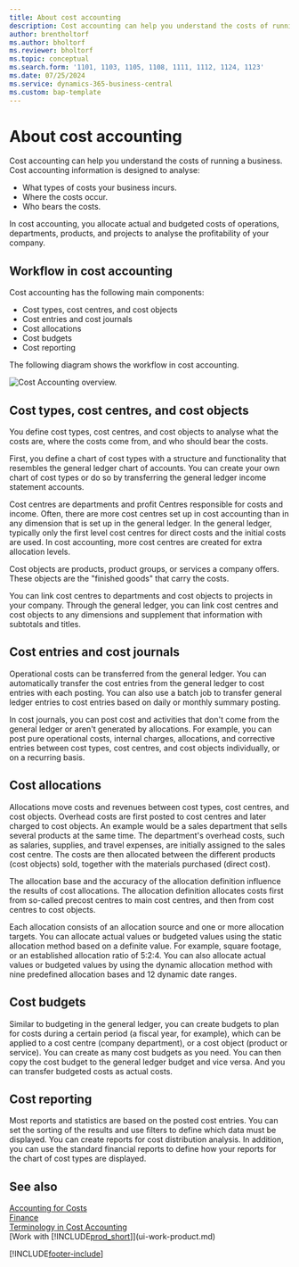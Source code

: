 ```yaml
---
title: About cost accounting
description: Cost accounting can help you understand the costs of running a business. Cost accounting information is designed to analyse various issues.
author: brentholtorf
ms.author: bholtorf
ms.reviewer: bholtorf
ms.topic: conceptual
ms.search.form: '1101, 1103, 1105, 1108, 1111, 1112, 1124, 1123'
ms.date: 07/25/2024
ms.service: dynamics-365-business-central
ms.custom: bap-template
---
```


# <a name="about-cost-accounting"></a>About cost accounting

Cost accounting can help you understand the costs of running a business. Cost accounting information is designed to analyse:  

- What types of costs your business incurs.  
- Where the costs occur.
- Who bears the costs.

In cost accounting, you allocate actual and budgeted costs of operations, departments, products, and projects to analyse the profitability of your company.  

## <a name="workflow-in-cost-accounting"></a>Workflow in cost accounting

Cost accounting has the following main components:  

- Cost types, cost centres, and cost objects  
- Cost entries and cost journals  
- Cost allocations  
- Cost budgets
- Cost reporting  

The following diagram shows the workflow in cost accounting.  

![Cost Accounting overview.](media/costaccountingoverview.png "CostAccountingOverview")  

## <a name="cost-types-cost-centers-and-cost-objects"></a>Cost types, cost centres, and cost objects

You define cost types, cost centres, and cost objects to analyse what the costs are, where the costs come from, and who should bear the costs.  

First, you define a chart of cost types with a structure and functionality that resembles the general ledger chart of accounts. You can create your own chart of cost types or do so by transferring the general ledger income statement accounts.  

Cost centres are departments and profit Centres responsible for costs and income. Often, there are more cost centres set up in cost accounting than in any dimension that is set up in the general ledger. In the general ledger, typically only the first level cost centres for direct costs and the initial costs are used. In cost accounting, more cost centres are created for extra allocation levels.  

Cost objects are products, product groups, or services a company offers. These objects are the "finished goods" that carry the costs.  

You can link cost centres to departments and cost objects to projects in your company. Through the general ledger, you can link cost centres and cost objects to any dimensions and supplement that information with subtotals and titles.  

## <a name="cost-entries-and-cost-journals"></a>Cost entries and cost journals

Operational costs can be transferred from the general ledger. You can automatically transfer the cost entries from the general ledger to cost entries with each posting. You can also use a batch job to transfer general ledger entries to cost entries based on daily or monthly summary posting.  

In cost journals, you can post cost and activities that don't come from the general ledger or aren't generated by allocations. For example, you can post pure operational costs, internal charges, allocations, and corrective entries between cost types, cost centres, and cost objects individually, or on a recurring basis.  

## <a name="cost-allocations"></a>Cost allocations

Allocations move costs and revenues between cost types, cost centres, and cost objects. Overhead costs are first posted to cost centres and later charged to cost objects. An example would be a sales department that sells several products at the same time. The department's overhead costs, such as salaries, supplies, and travel expenses, are initially assigned to the sales cost centre. The costs are then allocated between the different products (cost objects) sold, together with the materials purchased (direct cost).

The allocation base and the accuracy of the allocation definition influence the results of cost allocations. The allocation definition allocates costs first from so-called precost centres to main cost centres, and then from cost centres to cost objects.  

Each allocation consists of an allocation source and one or more allocation targets. You can allocate actual values or budgeted values using the static allocation method based on a definite value. For example, square footage, or an established allocation ratio of 5:2:4. You can also allocate actual values or budgeted values by using the dynamic allocation method with nine predefined allocation bases and 12 dynamic date ranges.  

## <a name="cost-budgets"></a>Cost budgets

Similar to budgeting in the general ledger, you can create budgets to plan for costs during a certain period (a fiscal year, for example), which can be applied to a cost centre (company department), or a cost object (product or service). You can create as many cost budgets as you need. You can then copy the cost budget to the general ledger budget and vice versa. And you can transfer budgeted costs as actual costs.

## <a name="cost-reporting"></a>Cost reporting

Most reports and statistics are based on the posted cost entries. You can set the sorting of the results and use filters to define which data must be displayed. You can create reports for cost distribution analysis. In addition, you can use the standard financial reports to define how your reports for the chart of cost types are displayed.  

## <a name="see-also"></a>See also

[Accounting for Costs](finance-manage-cost-accounting.md)  
[Finance](finance.md)  
[Terminology in Cost Accounting](finance-terminology-in-cost-accounting.md)  
[Work with [!INCLUDE[prod_short](includes/prod_short.md)]](ui-work-product.md)

[!INCLUDE[footer-include](includes/footer-banner.md)]
